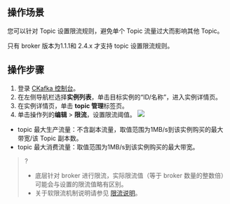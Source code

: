 ## 操作场景

您可以针对 Topic 设置限流规则，避免单个 Topic 流量过大而影响其他 Topic。

<dx-alert infotype="explain" title="">
只有 broker 版本为1.1.1和 2.4.x 才支持 topic 设置限流规则。
</dx-alert>

## 操作步骤

1. 登录 [CKafka 控制台](https://console.cloud.tencent.com/ckafka)。
2. 在左侧导航栏选择**实例列表**，单击目标实例的“ID/名称”，进入实例详情页。
3. 在实例详情页，单击 **topic 管理**标签页。
4. 单击操作列的**编辑** > **限流**，设置限流阈值。
  ![](https://qcloudimg.tencent-cloud.cn/raw/3963798dd53c757c0a4f72f24e66d34b.png)
  - topic 最大生产流量：不含副本流量，取值范围为1MB/s到该实例购买的最大带宽/该 Topic 副本数。
  - topic 最大消费流量：取值范围为1MB/s到该实例购买的最大带宽。

> ?
> 
> - 底层针对 broker 进行限流，实际限流值（等于 broker 数量的整数倍）可能会与设置的限流值略有区别。
> - 关于软限流机制说明请参见 [限流说明](https://cloud.tencent.com/document/product/597/55803)。
